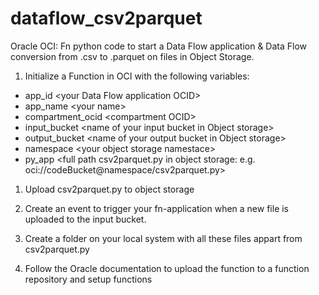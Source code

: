 # dataflow_csv2parquet
Oracle OCI: Fn python code to start a Data Flow application &amp; Data Flow conversion from .csv to .parquet on files in Object Storage.

1. Initialize a Function in OCI with the following variables:
- app_id \<your Data Flow application OCID>
- app_name	\<your name>
- compartment_ocid	\<compartment OCID>
- input_bucket	\<name of your input bucket in Object storage>
- output_bucket	\<name of your output bucket in Object storage>
- namespace	\<your object storage namestace>
- py_app	\<full path csv2parquet.py in object storage: e.g. oci://codeBucket@namespace/csv2parquet.py>

  
1. Upload csv2parquet.py to object storage

1. Create an event to trigger your fn-application when a new file is uploaded to the input bucket.

1. Create a folder on your local system with all these files appart from csv2parquet.py
1. Follow the Oracle documentation to upload the function to a function repository and setup functions
